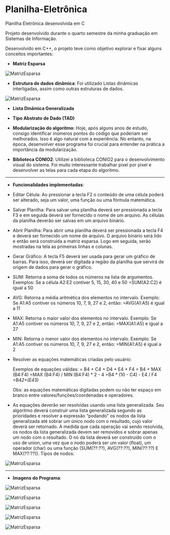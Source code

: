 # Planilha-Eletrônica

Planilha Eletrônica desenvolvida em C

Projeto desenvolvido durante o quarto semestre da minha graduação em Sistemas de Informação.

Desenvolvido em C++, o projeto teve como objetivo explorar e fixar alguns conceitos importantes:

- **Matriz Esparsa**

![MatrizEsparsa](Imagens/MatrizEsparsa.png)

- **Estrutura de dados dinâmica**: Foi utilizado Listas dinâmicas interligadas, assim como outras estruturas de dados.

![MatrizEsparsa](Imagens/DadosDinamicos.png)

- **Lista Dinâmica Generalizada**

- **Tipo Abstrato de Dado (TAD)**

- **Modularização do algoritmo**: Hoje, após alguns anos de estudo, consigo identificar inúmeros pontos do código que poderiam ser melhorados. Isso é algo natural com a experiência. No entanto, na época, desenvolver esse programa foi crucial para entender na prática a importância da modularização.

- **Biblioteca CONIO2**: Utilizei a biblioteca CONIO2 para o desenvolvimento visual do sistema. Foi muito interessante trabalhar pixel por pixel e desenvolver as telas para cada etapa do algoritmo.

---

- **Funcionalidades implementadas**:

- Editar Célula: Ao pressionar a tecla F2 o conteúdo de uma célula poderá ser alterado, seja um valor, uma função ou uma
fórmula matemática.

- Salvar Planilha: Para salvar uma planilha deverá ser pressionada a tecla F3 e em seguida deverá ser fornecido o nome de
um arquivo. As células da planilha deverão ser salvas em um arquivo binário.

- Abrir Planilha: Para abrir uma planilha deverá ser pressionada a tecla F4 e deverá ser fornecido um nome de arquivo. O
arquivo binário será lido e então será construída a matriz esparsa. Logo em seguida, serão mostradas na tela as primeiras
linhas e colunas.

- Gerar Gráfico: A tecla F5 deverá ser usada para gerar um gráfico de barras. Para isso, deverá ser digitada a região da
planilha que servirá de origem de dados para gerar o gráfico.

- SUM: Retorna a soma de todos os números na lista de argumentos.
    Exemplos:
      Se a célula A2:E2 contiver 5, 15, 30, 40 e 50
      =SUM(A2:C2) é igual a 50

- AVG: Retorna a média aritmética dos elementos no intervalo.
    Exemplo:
      Se A1:A5 contiver os números 10, 7, 9, 27 e 2, então:
      =AVG(A1:A5) é igual a 11

- MAX: Retorna o maior valor dos elementos no intervalo.
    Exemplo:
      Se A1:A5 contiver os números 10, 7, 9, 27 e 2, então:
      =MAX(A1:A5) e igual a 27

- MIN: Retorna o menor valor dos elementos no intervalo.
    Exemplo:
      Se A1:A5 contiver os números 10, 7, 9, 27 e 2, então:
      =MIN(A1:A5) é igual a 2

- Resolver as equações matemáticas criadas pelo usuário:

    Exemplos de equações válidas:
    = B4 + C4 + D4 + E4 + F4
    = B4 + MAX (B4:F4)
    =MAX (B4:F4) / MIN (B4:F4) * 2 - 4
    =B4 * (10 - C4) - E4 / F4
    =B4*2+(E4*3)

    Obs: as equações matemáticas digitadas podem ou não ter espaço em branco entre valores/funções/coordenadas e operadores.

- As equações deverão ser resolvidas usando uma lista generalizada. Seu algoritmo deverá construir uma lista generalizada 
segundo as prioridades e resolver a expressão “podando” os nodos da lista generalizada até sobrar um único nodo com o 
resultado, cujo valor deverá ser retornado. A medida que cada operação vai sendo resolvida, os nodos da lista generalizada 
devem ser removidos e sobrar apenas um nodo com o resultado. O nó da lista deverá ser construído com o uso de union, uma 
vez que o nodo poderá ser um valor (float), um operador (char) ou uma função (SUM(??:??), AVG(??:??), MIN(??:??) E 
MAX(??:??)). 
Tipos de nodos:

![MatrizEsparsa](Imagens/listagen.png)

---

- **Imagens do Programa**:

![MatrizEsparsa](Imagens/EXCEL1.png)

![MatrizEsparsa](Imagens/EXCEL5.png)

![MatrizEsparsa](Imagens/EXCEL6.png)

![MatrizEsparsa](Imagens/dash1.png)

![MatrizEsparsa](Imagens/dash2.png)

